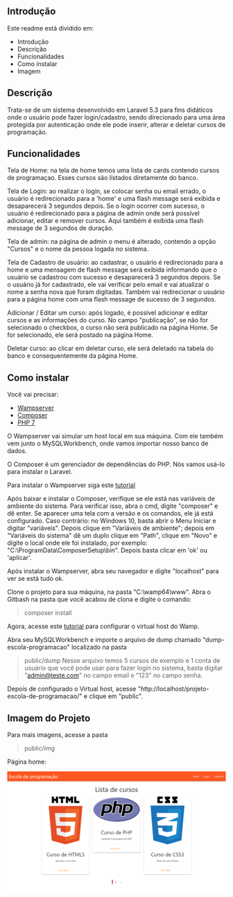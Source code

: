 ## Introdução

Este readme está dividido em:

- Introdução
- Descrição
- Funcionalidades
- Como instalar
- Imagem

## Descrição

Trata-se de um sistema desenvolvido em Laravel 5.3 para fins didáticos onde o usuário pode fazer login/cadastro, sendo direcionado para uma área protegida por autenticação onde ele pode inserir, alterar e deletar cursos de programação.

## Funcionalidades

Tela de Home: na tela de home temos uma lista de cards contendo cursos de programaçao. Esses cursos são listados diretamente do banco.

Tela de Login: ao realizar o login, se colocar senha ou email errado, o usuário é redirecionado para a 'home' e uma flash message será exibida e desaparecerá 3 segundos depois. Se o login ocorrer com sucesso, o usuário é redirecionado para a página de admin onde será possível adicionar, editar e remover cursos. Aqui também é exibida uma flash message de 3 segundos de duração.

Tela de admin: na página de admin o menu é alterado, contendo a opção "Cursos" e o nome da pessoa logada no sistema.

Tela de Cadastro de usuário: ao cadastrar, o usuário é redirecionado para a home e uma mensagem de flash message será exibida informando que o usuário se cadastrou com sucesso e desaparecerá 3 segundos depois. Se o usuário já for cadastrado, ele vai verificar pelo email e vai atualizar o nome a senha nova que foram digitadas. Também vai redirecionar o usuário para a página home com uma flash message de sucesso de 3 segundos.

Adicionar / Editar um curso: após logado, é possível adicionar e editar cursos e as informações do curso. No campo "publicação", se não for selecionado o checkbox, o curso não será publicado na página Home. Se for selecionado, ele será postado na página Home.

Deletar curso: ao clicar em deletar curso, ele será deletado na tabela do banco e consequentemente da página Home.

## Como instalar

Você vai precisar:
- [Wampserver](https://www.wampserver.com/en/)
- [Composer](https://getcomposer.org/)
- [PHP 7](https://www.php.net/)

O Wampserver vai simular um host local em sua máquina. Com ele também vem junto o MySQLWorkbench, onde vamos importar nosso banco de dados.

O Composer é um gerenciador de dependências do PHP. Nós vamos usá-lo para instalar o Laravel.

Para instalar o Wampserver siga este [tutorial](https://www.devmedia.com.br/instalacao-do-wampserver/25871)

Após baixar e instalar o Composer, verifique se ele está nas variáveis de ambiente do sistema. Para verificar isso, abra o cmd, digite "composer" e dê enter. Se aparecer uma tela com a versão e os comandos, ele já está configurado. Caso contrário: no Windows 10, basta abrir o Menu Iniciar e digitar "variáveis". Depois clique em "Variáveis de ambiente"; depois em "Variáveis do sistema" dê um duplo clique em "Path", clique em "Novo" e digite o local onde ele foi instalado, por exemplo: "C:\ProgramData\ComposerSetup\bin". Depois basta clicar em 'ok' ou 'aplicar'.

Após instalar o Wampserver, abra seu navegador e digite "localhost" para ver se está tudo ok.

Clone o projeto para sua máquina, na pasta "C:\wamp64\www". Abra o Gitbash na pasta que você acabou de clona e digite o comando:
> composer install

Agora, acesse este [tutorial](https://www.visualdicas.com.br/index.php/tools/web-server/4-como-alterar-um-servidor-virtual-wamp-server) para configurar o virtual host do Wamp.

Abra seu MySQLWorkbench e importe o arquivo de dump chamado "dump-escola-programacao" localizado na pasta
> public/dump
Nesse arquivo temos 5 cursos de exemplo e 1 conta de usuário que você pode usar para fazer login no sistema, basta digitar "admin@teste.com" no campo email e "123" no campo senha.

Depois de configurado o Virtual host, acesse "http://localhost/projeto-escola-de-programacao/" e clique em "public".

## Imagem do Projeto

Para mais imagens, acesse a pasta
> public/img

Página home:

![](public/img/home.png)
